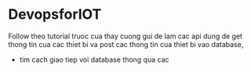 # DevopsforIOT
Follow theo tutorial truoc cua thay cuong gui de lam cac api dung de get thong tin cua cac thiet bi va post cac thong tin cua thiet bi vao database,
+ tim cach giao tiep voi database thong qua cac 